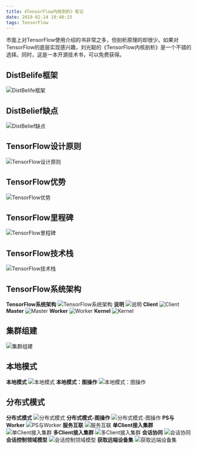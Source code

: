 ```yaml
---
title: 《TensorFlow内核剖析》笔记
date: 2019-02-24 19:40:33
tags: TensorFlow
---
```

市面上对TensorFlow使用介绍的书非常之多，但剖析原理的却很少。如果对TensorFlow的底层实现感兴趣，刘光聪的《TensorFlow内核剖析》是一个不错的选择。同时，这是一本开源技术书，可以免费获得。
## DistBelife框架
![DistBelife框架](https://upload-images.jianshu.io/upload_images/4905018-4353758491c42988.png?imageMogr2/auto-orient/strip%7CimageView2/2/w/1240)
## DistBelief缺点
![DistBelief缺点](https://upload-images.jianshu.io/upload_images/4905018-8e7217b17816c5f1.png?imageMogr2/auto-orient/strip%7CimageView2/2/w/1240)
## TensorFlow设计原则
![TensorFlow设计原则](https://upload-images.jianshu.io/upload_images/4905018-61167f0c483ebef2.png?imageMogr2/auto-orient/strip%7CimageView2/2/w/1240)
## TensorFlow优势
![TensorFlow优势](https://upload-images.jianshu.io/upload_images/4905018-b5274b1e0a620542.png?imageMogr2/auto-orient/strip%7CimageView2/2/w/1240)
## TensorFlow里程碑
![TensorFlow里程碑](https://upload-images.jianshu.io/upload_images/4905018-5a1f4453b8c12fbf.png?imageMogr2/auto-orient/strip%7CimageView2/2/w/1240)
## TensorFlow技术栈
![TensorFlow技术栈](https://upload-images.jianshu.io/upload_images/4905018-fc46239d6f9e5447.png?imageMogr2/auto-orient/strip%7CimageView2/2/w/1240)
## TensorFlow系统架构
**TensorFlow系统架构**
![TensorFlow系统架构](https://upload-images.jianshu.io/upload_images/4905018-64be0bebce3b0fea.png?imageMogr2/auto-orient/strip%7CimageView2/2/w/1240)
**说明**
![说明](https://upload-images.jianshu.io/upload_images/4905018-b9adaaea3bf849d0.png?imageMogr2/auto-orient/strip%7CimageView2/2/w/1240)
**Client**
![Client](https://upload-images.jianshu.io/upload_images/4905018-9edbf4350c1eb435.png?imageMogr2/auto-orient/strip%7CimageView2/2/w/1240)
**Master**
![Master](https://upload-images.jianshu.io/upload_images/4905018-3a4a8f95f10fbdd8.png?imageMogr2/auto-orient/strip%7CimageView2/2/w/1240)
**Worker**
![Worker](https://upload-images.jianshu.io/upload_images/4905018-a9d3670a01be4c17.png?imageMogr2/auto-orient/strip%7CimageView2/2/w/1240)
**Kernel**
![Kernel](https://upload-images.jianshu.io/upload_images/4905018-0d571744e78612d5.png?imageMogr2/auto-orient/strip%7CimageView2/2/w/1240)
## 集群组建
![集群组建](https://upload-images.jianshu.io/upload_images/4905018-fc9adc70dba88bf6.png?imageMogr2/auto-orient/strip%7CimageView2/2/w/1240)
## 本地模式
**本地模式**
![本地模式](https://upload-images.jianshu.io/upload_images/4905018-7fbc67ed7ad2c16e.png?imageMogr2/auto-orient/strip%7CimageView2/2/w/1240)
**本地模式：图操作**
![本地模式：图操作](https://upload-images.jianshu.io/upload_images/4905018-19beefd44fa712ac.png?imageMogr2/auto-orient/strip%7CimageView2/2/w/1240)
## 分布式模式
**分布式模式**
![分布式模式](https://upload-images.jianshu.io/upload_images/4905018-8421bbe8a067bf2f.png?imageMogr2/auto-orient/strip%7CimageView2/2/w/1240)
**分布式模式-图操作**
![分布式模式-图操作](https://upload-images.jianshu.io/upload_images/4905018-078e3463fda1933b.png?imageMogr2/auto-orient/strip%7CimageView2/2/w/1240)
**PS与Worker**
![PS与Worker](https://upload-images.jianshu.io/upload_images/4905018-30a2d980b9f325ae.png?imageMogr2/auto-orient/strip%7CimageView2/2/w/1240)
**服务互联**
![服务互联](https://upload-images.jianshu.io/upload_images/4905018-889d5c03ed5237d7.png?imageMogr2/auto-orient/strip%7CimageView2/2/w/1240)
**单Client接入集群**
![单Client接入集群](https://upload-images.jianshu.io/upload_images/4905018-1cb2f9c97633ede4.png?imageMogr2/auto-orient/strip%7CimageView2/2/w/1240)
**多Client接入集群**
![多Client接入集群](https://upload-images.jianshu.io/upload_images/4905018-2361f428ce897631.png?imageMogr2/auto-orient/strip%7CimageView2/2/w/1240)
**会话协同**
![会话协同](https://upload-images.jianshu.io/upload_images/4905018-533b782f7bbf85fa.png?imageMogr2/auto-orient/strip%7CimageView2/2/w/1240)
**会话控制领域模型**
![会话控制领域模型](https://upload-images.jianshu.io/upload_images/4905018-7a2cfa2712dc4900.png?imageMogr2/auto-orient/strip%7CimageView2/2/w/1240)
**获取远端设备集**
![获取远端设备集](https://upload-images.jianshu.io/upload_images/4905018-550f9faaa2881cdb.png?imageMogr2/auto-orient/strip%7CimageView2/2/w/1240)

